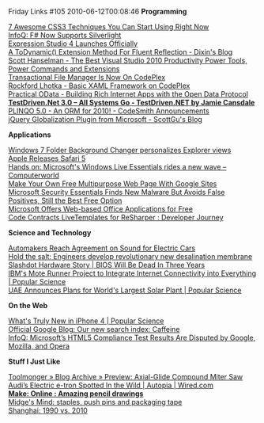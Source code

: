 Friday Links #105
2010-06-12T00:08:46
**Programming**

[7 Awesome CSS3 Techniques You Can Start Using Right Now ](http://mashable.com/2010/06/04/awesome-css3-techniques/?utm_source=feedburner&utm_medium=feed&utm_campaign=Feed%3A+Mashable+%28Mashable%29&utm_content=Google+Reader)   
[InfoQ: F# Now Supports Silverlight ](http://www.infoq.com/news/2010/06/FSharp-Silverlight)   
[Expression Studio 4 Launches Officially](http://electricbeach.org/?p=682)   
[A ToDynamic() Extension Method For Fluent Reflection - Dixin's Blog](http://weblogs.asp.net/dixin/archive/2010/06/08/a-todynamic-extension-method-for-fluent-reflection.aspx)   
[Scott Hanselman - The Best Visual Studio 2010 Productivity Power Tools, Power Commands and Extensions ](http://www.hanselman.com/blog/TheBestVisualStudio2010ProductivityPowerToolsPowerCommandsAndExtensions.aspx?utm_source=feedburner&utm_medium=feed&utm_campaign=Feed%3A+ScottHanselman+%28Scott+Hanselman+-+ComputerZen.com%29)   
[Transactional File Manager Is Now On CodePlex](http://www.chinhdo.com/20100608/transactional-file-manager-is-now-on-codeplex/)   
[Rockford Lhotka - Basic XAML Framework on CodePlex](http://www.lhotka.net/weblog/BasicXAMLFrameworkOnCodePlex.aspx)   
[Practical OData - Building Rich Internet Apps with the Open Data Protocol](http://msdn.microsoft.com/en-us/magazine/ff714561.aspx)   
[**TestDriven.Net 3.0 – All Systems Go - TestDriven.NET by Jamie Cansdale**](http://weblogs.asp.net/nunitaddin/archive/2010/06/09/testdriven-net-3-0-all-systems-go.aspx)   
[PLINQO 5.0 - An ORM for 2010! - CodeSmith Announcements](http://community.codesmithtools.com/blogs/announcements/archive/2010/06/09/plinqo-5-0-an-orm-for-2010.aspx)   
[jQuery Globalization Plugin from Microsoft - ScottGu's Blog](http://weblogs.asp.net/scottgu/archive/2010/06/10/jquery-globalization-plugin-from-microsoft.aspx)

**Applications**

[Windows 7 Folder Background Changer personalizes Explorer views](http://www.downloadsquad.com/2010/06/07/windows-7-folder-background-changer/)   
[Apple Releases Safari 5](http://www.prnewswire.com/news-releases/apple-releases-safari-5-95817479.html)   
[Hands on: Microsoft's Windows Live Essentials rides a new wave – Computerworld](http://www.computerworld.com/s/article/9177774/Hands_on_Microsoft_s_Windows_Live_Essentials_rides_a_new_wave?source=rss_news)   
[Make Your Own Free Multipurpose Web Page With Google Sites](http://www.makeuseof.com/tag/free-multipurpose-web-pages-google-sites/)   
[Microsoft Security Essentials Finds New Malware But Avoids False Positives, Still the Best Free Option ](http://lifehacker.com/5559102/microsoft-security-essentials-finds-unknown-malware-but-avoids-false-positives?utm_source=feedburner&utm_medium=feed&utm_campaign=Feed%3A+lifehacker%2Ffull+%28Lifehacker%29)   
[Microsoft Offers Web-based Office Applications for Free](http://www.techsupportalert.com/content/microsoft-offers-web-based-office-applications-free.htm)   
[Code Contracts LiveTemplates for ReSharper : Developer Journey](http://devjourney.com/blog/code-contracts-livetemplate-for-resharper/?utm_source=feedburner&utm_medium=feed&utm_campaign=Feed%3A+DevJourney+%28Developer+Journey%29&utm_content=Google+Reader)

**Science and Technology**

[Automakers Reach Agreement on Sound for Electric Cars](http://gm-volt.com/2010/06/05/automakers-reach-agreement-on-sound-for-electric-cars/)   
[Hold the salt: Engineers develop revolutionary new desalination membrane](http://www.sciencedaily.com/releases/2010/04/100406093636.htm?utm_source=feedburner&utm_medium=feed&utm_campaign=Feed%3A+sciencedaily+%28ScienceDaily%3A+Latest+Science+News%29)   
[Slashdot Hardware Story | BIOS Will Be Dead In Three Years](http://hardware.slashdot.org/story/10/06/08/1719222/BIOS-Will-Be-Dead-In-Three-Years?from=rss&utm_source=feedburner&utm_medium=feed&utm_campaign=Feed%3A+slashdot%2FeqWf+%28Slashdot%3A+Slashdot%29)   
[IBM's Mote Runner Project to Integrate Internet Connectivity into Everything | Popular Science](http://www.popsci.com/gadgets/article/2010-06/ibm-software-could-connect-any-gadget-internet)   
[UAE Announces Plans for World's Largest Solar Plant | Popular Science](http://www.popsci.com/science/article/2010-06/worlds-largest-solar-plant-be-built-uae)

**On the Web**

[What's Truly New in iPhone 4 | Popular Science](http://www.popsci.com/gadgets/article/2010-06/whats-truly-new-iphone-4)   
[Official Google Blog: Our new search index: Caffeine](http://googleblog.blogspot.com/2010/06/our-new-search-index-caffeine.html?utm_source=feedburner&utm_medium=feed&utm_campaign=Feed%3A+blogspot%2FMKuf+%28Official+Google+Blog%29)   
[InfoQ: Microsoft’s HTML5 Compliance Test Results Are Disputed by Google, Mozilla, and Opera](http://www.infoq.com/news/2010/06/HTML5-Compliance-Dispute)

**Stuff I Just Like**

[Toolmonger » Blog Archive » Preview: Axial-Glide Compound Miter Saw](http://toolmonger.com/2010/06/07/preview-axial-glide-compound-miter-saw/)   
[Audi’s Electric e-tron Spotted In the Wild | Autopia | Wired.com](http://www.wired.com/autopia/2010/06/e-tron-spied-testing/)   
[**Make: Online : Amazing pencil drawings** ](http://blog.makezine.com/archive/2010/06/amazing_pencil_drawings.html)   
[Midge's Mind: staples, push pins and packaging tape](http://midgesmind.blogspot.com/2010/06/staples-push-pins-and-packaging-tape.html)   
[Shanghai: 1990 vs. 2010](http://www.businessinsider.com/shanghai-1990-vs-2010-2010-6?utm_source=feedburner&utm_medium=feed&utm_campaign=Feed%3A+businessinsider+%28Business+Insider%29)
